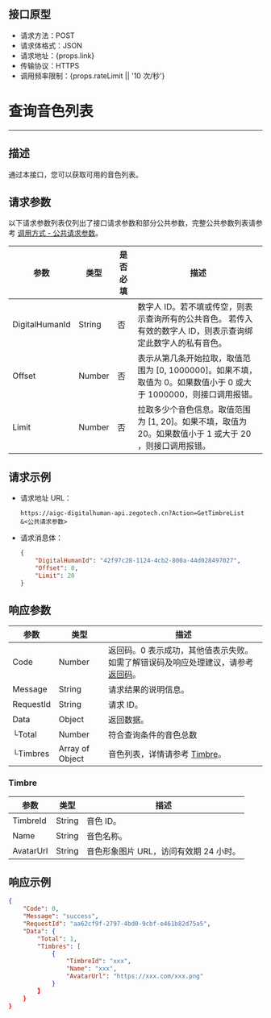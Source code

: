 ## 接口原型

- 请求方法：POST
- 请求体格式：JSON
- 请求地址：{props.link}
- 传输协议：HTTPS
- 调用频率限制：{props.rateLimit || '10 次/秒'}
# 查询音色列表

---

##  描述

通过本接口，您可以获取可用的音色列表。

<PostPrototype link="https://aigc-digitalhuman-api.zegotech.cn?Action=GetTimbreList" />

## 请求参数

以下请求参数列表仅列出了接口请求参数和部分公共参数，完整公共参数列表请参考 [调用方式 - 公共请求参数](/aigc-digital-human-server/server-apis/accessing-server-apis#公共请求参数)。

| 参数               | 类型   | 是否必填 | 描述             |
|------------------|------|------|-------------------------|
| DigitalHumanId      | String | 否    | 数字人 ID。若不填或传空，则表示查询所有的公共音色。 若传入有效的数字人 ID，则表示查询绑定此数字人的私有音色。    |
| Offset         | Number | 否    | 表示从第几条开始拉取，取值范围为 [0, 1000000]。如果不填，取值为 0。如果数值小于 0 或大于 1000000，则接口调用报错。|
| Limit          | Number | 否    | 拉取多少个音色信息。取值范围为 [1, 20]。如果不填，取值为 20。如果数值小于 1 或大于 20 ，则接口调用报错。 |


## 请求示例

- 请求地址 URL：

    ```https
    https://aigc-digitalhuman-api.zegotech.cn?Action=GetTimbreList
    &<公共请求参数>
    ```

- 请求消息体：

    ```json
    {
        "DigitalHumanId": "42f97c28-1124-4cb2-800a-44d028497027",
        "Offset": 0,
        "Limit": 20
    }
    ```

## 响应参数

| 参数 | 类型 | 描述 |
|------|------|------|
| Code | Number | 返回码。0 表示成功，其他值表示失败。如需了解错误码及响应处理建议，请参考 [返回码](/aigc-digital-human-server/server-apis/return-codes)。 |
| Message | String | 请求结果的说明信息。 |
| RequestId | String | 请求 ID。 |
| Data | Object | 返回数据。 |
| └Total | Number | 符合查询条件的音色总数|
| └Timbres | Array of Object | 音色列表，详情请参考 [Timbre](#timbre)。|

### Timbre

| 参数 | 类型 | 描述 |
|------|------|------|
| TimbreId      | String       | 音色 ID。 |
| Name | String | 音色名称。 |
| AvatarUrl | String | 音色形象图片 URL，访问有效期 24 小时。 |


## 响应示例

```json
{
    "Code": 0,
    "Message": "success",
    "RequestId": "aa62cf9f-2797-4bd0-9cbf-e461b82d75a5",
    "Data": {
        "Total": 1,
        "Timbres": [
            {
                "TimbreId": "xxx",
                "Name": "xxx",
                "AvatarUrl": "https://xxx.com/xxx.png"
            }
        】
    }
}
```